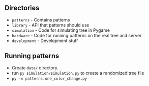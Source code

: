 ## Directories

* `patterns` - Contains patterns
* `library` - API that patterns should use
* `simulation` - Code for simulating tree in Pygame
* `hardware` - Code for running patterns on the real tree and server
* `development` - Development stuff

## Running patterns
* Create `data/` directory.
* run `py simulation/simulation.py` to create a randomized tree file
* `py -m patterns.one_color_change.py`
